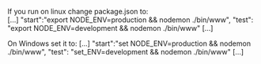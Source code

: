 If you run on linux change package.json to: </br>
[...]
  "start":"export NODE_ENV=production && nodemon ./bin/www",
  "test": "export NODE_ENV=development && nodemon ./bin/www"
[...]

On Windows set it to:
[...]
  "start":"set NODE_ENV=production && nodemon ./bin/www",
  "test": "set_ENV=development && nodemon ./bin/www"
[...]
